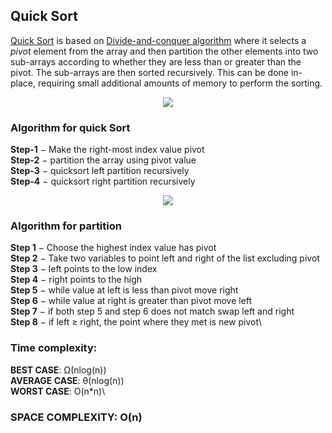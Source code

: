 ## Quick Sort

[Quick Sort](https://en.wikipedia.org/wiki/Quicksort) is based on [Divide-and-conquer algorithm](https://en.wikipedia.org/wiki/Divide-and-conquer_algorithm) where it selects a *pivot* element from the array and then partition the other elements into two sub-arrays according to whether they are less than or greater than the pivot. The sub-arrays are then sorted recursively. This can be done in-place, requiring small additional amounts of memory to perform the sorting.

<p align="center">
  <img src="https://3.bp.blogspot.com/-6e1hp4vtW2A/W5OGy25HrgI/AAAAAAAADrU/aaM5W--ufugeDxMvLW3iGCIS5HjXkDcDwCLcBGAs/s1600/quick_sort_partition_animation.gif">
 </p>
 
 ### Algorithm for quick Sort
**Step-1** − Make the right-most index value pivot\
**Step-2** − partition the array using pivot value\
**Step-3** − quicksort left partition recursively\
**Step-4** − quicksort right partition recursively

<p align="center">
  <img src="https://www.techiedelight.com/wp-content/uploads/Quicksort.png">
 </p>

### Algorithm for partition
**Step 1** − Choose the highest index value has pivot\
**Step 2** − Take two variables to point left and right of the list excluding pivot\
**Step 3** − left points to the low index\
**Step 4** − right points to the high\
**Step 5** − while value at left is less than pivot move right\
**Step 6** − while value at right is greater than pivot move left\
**Step 7** − if both step 5 and step 6 does not match swap left and right\
**Step 8** − if left ≥ right, the point where they met is new pivot\

 ### Time complexity:
 **BEST CASE**: Ω(nlog(n))\
 **AVERAGE CASE**: θ(nlog(n))\
 **WORST CASE**: O(n*n)\
 ### SPACE COMPLEXITY: O(n) 
